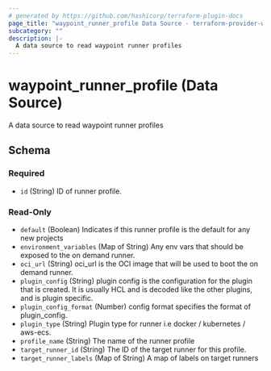 ```yaml
---
# generated by https://github.com/hashicorp/terraform-plugin-docs
page_title: "waypoint_runner_profile Data Source - terraform-provider-waypoint"
subcategory: ""
description: |-
  A data source to read waypoint runner profiles
---
```


# waypoint_runner_profile (Data Source)

A data source to read waypoint runner profiles



<!-- schema generated by tfplugindocs -->
## Schema

### Required

- `id` (String) ID of runner profile.

### Read-Only

- `default` (Boolean) Indicates if this runner profile is the default for any new projects
- `environment_variables` (Map of String) Any env vars that should be exposed to the on demand runner.
- `oci_url` (String) oci_url is the OCI image that will be used to boot the on demand runner.
- `plugin_config` (String) plugin config is the configuration for the plugin that is created. It is usually HCL and is decoded like the other plugins, and is plugin specific.
- `plugin_config_format` (Number) config format specifies the format of plugin_config.
- `plugin_type` (String) Plugin type for runner i.e docker / kubernetes / aws-ecs.
- `profile_name` (String) The name of the runner profile
- `target_runner_id` (String) The ID of the target runner for this profile.
- `target_runner_labels` (Map of String) A map of labels on target runners


